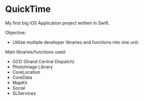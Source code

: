# QuickTime

My first big iOS Application project written in Swift.

Objective:
- Utilize multiple developer libraries and functions into one unit.

Main libraries/functions used:
- GCD (Grand Central Dispatch)
- PhotoImage Library
- CoreLocation
- CoreData
- MapKit
- Social
- SLServices

